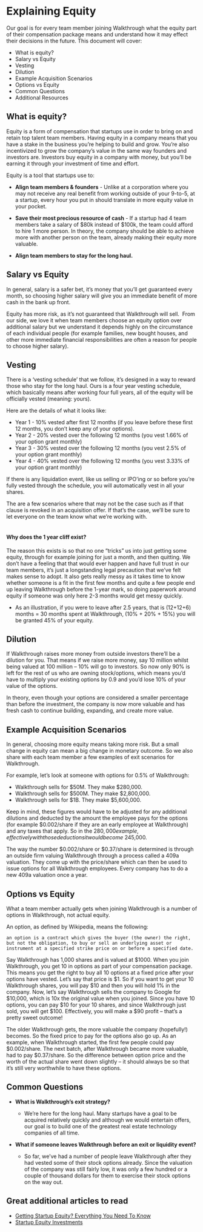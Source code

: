 # Explaining Equity
Our goal is for every team member joining Walkthrough what the equity part of their compensation package means and understand how it may effect their decisions in the future. This document will cover: 

- What is equity?
- Salary vs Equity
- Vesting
- Dilution
- Example Acquisition Scenarios
- Options vs Equity
- Common Questions
- Additional Resources




## What is equity?
Equity is a form of compensation that startups use in order to bring on and retain top talent team members. Having equity in a company means that you have a stake in the business you’re helping to build and grow. You’re also incentivized to grow the company’s value in the same way founders and investors are. Investors buy equity in a company with money, but you’ll be earning it through your investment of time and effort. 

Equity is a tool that startups use to:

- **Align team members & founders** - Unlike at a corporation where you may not receive any real benefit from working outside of your 9-to-5, at a startup, every hour you put in should translate in more equity value in your pocket. 


- **Save their most precious resource of cash** - If a startup had 4 team members take a salary of $80k instead of $100k, the team could afford to hire 1 more person. In theory, the company should be able to achieve more with another person on the team, already making their equity more valuable. 

- **Align team members to stay for the long haul.**


## Salary vs Equity
In general, salary is a safer bet, it’s money that you’ll get guaranteed every month, so choosing higher salary will give you an immediate benefit of more cash in the bank up front.

Equity has more risk, as it’s not guaranteed that Walkthrough will sell. 
From our side, we love it when team members choose an equity option over additional salary but we understand it depends highly on the circumstance of each individual people (for example families, new bought houses, and other more immediate financial responsibilities are often a reason for people to choose higher salary).

## Vesting
There is a ‘vesting schedule’ that we follow, it’s designed in a way to reward those who stay for the long haul. Ours is a four year vesting schedule, which basically means after working four full years, all of the equity will be officially vested (meaning: yours). 

Here are the details of what it looks like:

- Year 1 - 10% vested after first 12 months (if you leave before these first 12 months, you don’t keep any of your options).
- Year 2 - 20% vested over the following 12 months (you vest 1.66% of your option grant monthly)
- Year 3 - 30% vested over the following 12 months (you vest 2.5% of your option grant monthly)
- Year 4 - 40% vested over the following 12 months (you vest 3.33% of your option grant monthly)

If there is any liquidation event, like us selling or IPO’ing or so before you’re fully vested through the schedule, you will automatically vest in all your shares.  

The are a few scenarios where that may not be the case such as if that clause is revoked in an acquisition offer. If that’s the case, we’ll be sure to let everyone on the team know what we’re working with.  
<br>
####  Why does the 1 year cliff exist?
The reason this exists is so that no one “tricks” us into just getting some equity, through for example joining for just a month, and then quitting. We don’t have a feeling that that would ever happen and have full trust in our team members, it’s just a longstanding legal precaution that we’ve felt makes sense to adopt. It also gets really messy as it takes time to know whether someone is a fit in the first few months and quite a few people end up leaving Walkthrough before the 1-year mark, so doing paperwork around equity if someone was only here 2-3 months would get messy quickly.



- As an illustration, if you were to leave after 2.5 years, that is (12+12+6) months = 30 months spent at Walkthrough, (10% + 20% + 15%) you will be granted 45% of your equity.


## Dilution
If Walkthrough raises more money from outside investors there’ll be a dilution for you. That means if we raise more money, say 10 million whilst being valued at 100 million – 10% will go to investors. So now only 90% is left for the rest of us who are owning stock/options, which means you’d have to multiply your existing options by 0.9 and you’d lose 10% of your value of the options.

In theory, even though your options are considered a smaller percentage than before the investment, the company is now more valuable and has fresh cash to continue building, expanding, and create more value. 
## Example Acquisition Scenarios
In general, choosing more equity means taking more risk. But a small change in equity can mean a big change in monetary outcome. So we also share with each team member a few examples of exit scenarios for Walkthrough. 

For example, let’s look at someone with options for 0.5% of Walkthrough:

- Walkthrough sells for $50M. They make $280,000.
- Walkthrough sells for $500M. They make $2,800,000.
- Walkthrough sells for $1B. They make $5,600,000.

Keep in mind, these figures would have to be adjusted for any additional dilutions and deducted by the amount the employee pays for the options (for example $0.002/share if they are an early employee at Walkthrough) and any taxes that apply. So in the $280,000 example, effectively with those deductions it would become ~$245,000.

The way the number $0.002/share or $0.37/share is determined is through an outside firm valuing Walkthrough through a process called a 409a valuation. They come up with the price/share which can then be used to issue options for all Walkthrough employees. Every company has to do a new 409a valuation once a year.

## Options vs Equity
What a team member actually gets when joining Walkthrough is a number of options in Walkthrough, not actual equity. 

An option, as defined by Wikipedia, means the following:

```an option is a contract which gives the buyer (the owner) the right, but not the obligation, to buy or sell an underlying asset or instrument at a specified strike price on or before a specified date.```

Say Walkthrough has 1,000 shares and is valued at $1000. When you join Walkthrough, you get 10 in options as part of your compensation package. This means you get the right to buy all 10 options at a fixed price after your options have vested. Let’s say that price is $1. So if you want to get your 10 Walkthrough shares, you will pay $10 and then you will hold 1% in the company. Now, let’s say Walkthrough sells the company to Google for $10,000, which is 10x the original value when you joined. Since you have 10 options, you can pay $10 for your 10 shares, and since Walkthrough just sold, you will get $100. Effectively, you will make a $90 profit – that’s a pretty sweet outcome!

The older Walkthrough gets, the more valuable the company (hopefully!) becomes. So the fixed price to pay for the options also go up. As an example, when Walkthrough started, the first few people could pay $0.002/share. The next batch, after Walkthrough became more valuable, had to pay $0.37/share. So the difference between option price and the worth of the actual share went down slightly – it should always be so that it’s still very worthwhile to have these options.

## Common Questions
- **What is Walkthrough’s exit strategy?**
	- We’re here for the long haul. Many startups have a goal to be acquired relatively quickly and although we would entertain offers, our goal is to build one of the greatest real estate technology companies of all time. 

- **What if someone leaves Walkthrough before an exit or liquidity event?**
	- So far, we’ve had a number of people leave Walkthrough after they had vested some of their stock options already. Since the valuation of the company was still fairly low, it was only a few hundred or a couple of thousand dollars for them to exercise their stock options on the way out.


## Great additional articles to read
- [Getting Startup Equity? Everything You Need To Know](https://www.themuse.com/advice/getting-startup-equity-everything-you-need-to-know)
- [Startup Equity Investments](https://fundersclub.com/learn/guides/understanding-startup-investments/startup-equity-investments/)

